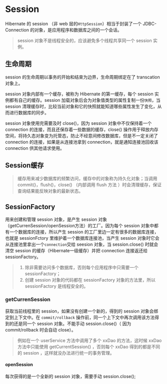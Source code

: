 # Session

Hibernate 的 session （非 web 层的`HttpSession`）相当于封装了一个 JDBC-Connection 的对象，是应用程序和数据库之间的一个会话。

> session 对象不是线程安全的，应该避免多个线程共享同一个 session 实例。

## 生命周期

session 的生命周期以事务的开始和结束为边界，生命周期绑定在了 transcation 对象上。

session 对象内部有一个缓存，被称为 Hibernate 的第一缓存，每个 session 实例都有自己的缓存。session 加载对象后会为对象值类型的属性复制一份`快照`，当 session 清理缓存时，比较当前对象和它的快照就能知道哪些属性发生了变化，从而进行数据库的同步。

session 对象使用完需要及时 close()，因为 session 对象中不仅保持着一个 connection 的连接，而且还保存着一些数据的缓存，close() 操作用于释放内存空间，将持久态对象变为托管态，防止不经意间修改数据库，但是不一定关闭了connection 的连接，如果是从连接池拿到 connection，就是通知连接池回收该 connection 供其他请求使用。

## Session缓存

> 缓存用来减少数据库的频繁访问，缓存中的对象称为持久化对象；当调用 commit()，flush()，close() （内部调用 flush 方法 ）时会清理缓存，保证查询结果能反映对象的最新状态。

## SessionFactory

用来创建和管理 session 对象，是产生 session 对象（getCurrenSession/openSession方法）的工厂。因为每个 session 对象中都有一个数据库的连接，所以产生 session 的工厂里边一定有很多的数据库连接，也就是 sessionFctory 里维护着一个数据库连接池，当产生 session 对象时它会从连接池里拿出一个`connection`交给 seesion 对象，当 session.close() 时就会清空 session 的缓存（Hibernate一级缓存）并把 connection 连接返还给 sessionFactory。

> 1. 除非需要访问多个数据库，否则每个应用程序中只需要一个 sessionFactory；
> 2. 创建 session 对象的代码都在 sessionFactory 对象的方法里，所以 sessionFactory 是线程安全的。

### getCurrenSession

获取当前线程里的 session，如果没有创建一个新的，得到的 session 对象会绑定到上下文中。在 `commit/rollback` 操作前，同一个上下文中再次调用该方法得到的还是同一个 session 对象。不能手动 session.close()（ 因为commit/rollback 时会自动 close）。

> 例如在一个 userService 方法中调用了多个 xxDao 的方法，这时候 xxDao 方法中只能使用 getCurrentSession() ，否则每个 xxDao 得到的都是不同的 session ，这样就没办法进行统一的事务管理。

#### openSession

每次获得的是一个全新的 session 对象，需要手动 session.close();